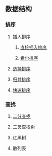 ## 数据结构

### [排序](./src/main/java/sort/README.md)

1. 插入排序

    1. [直接插入排序](./src/main/java/sort/insertion/README.md)

    2. [希尔排序](./src/main/java/sort/shell/README.md)

2. [选择排序](./src/main/java/sort/selection/README.md)

3. [归并排序](./src/main/java/sort/merge/README.md)

4. [快速排序](./src/main/java/sort/quick/README.md)

### 查找

1. [二分查找](./src/main/java/search/binary/README.md)

2. 二叉查找树

3. 红黑树

4. 散列表